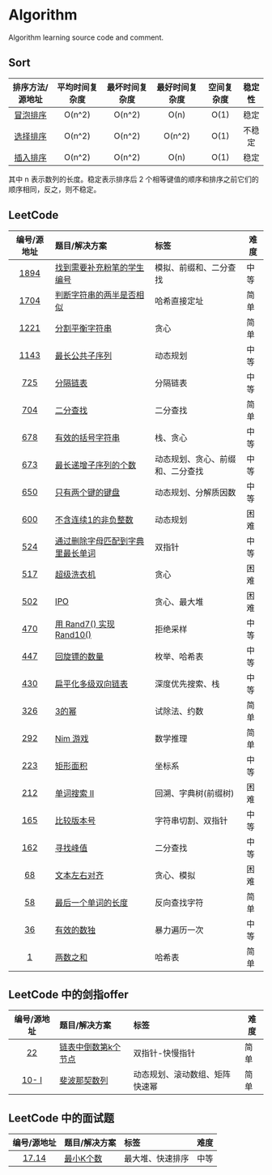 # Algorithm

Algorithm learning source code and comment.

## Sort

排序方法/源地址|平均时间复杂度|最坏时间复杂度|最好时间复杂度|空间复杂度|稳定性
:-:|:-:|:-:|:-:|:-:|:-:
[冒泡排序](https://github.com/hujingbo98/algorithm/blob/master/source/algorithm/sort/bubbleSort.cpp)|O(n^2)|O(n^2)|O(n)|O(1)|稳定
[选择排序](https://github.com/hujingbo98/algorithm/blob/master/source/algorithm/sort/selectionSort.cpp)|O(n^2)|O(n^2)|O(n^2)|O(1)|不稳定
[插入排序](https://github.com/hujingbo98/algorithm/blob/master/source/algorithm/sort/insertionSort.cpp)|O(n^2)|O(n^2)|O(n)|O(1)|稳定

其中 n 表示数列的长度。稳定表示排序后 2 个相等键值的顺序和排序之前它们的顺序相同，反之，则不稳定。

## LeetCode

编号/源地址|题目/解决方案|标签|难度
:-:|:-|:-|-|
[1894](https://leetcode-cn.com/problems/find-the-student-that-will-replace-the-chalk)|[找到需要补充粉笔的学生编号](https://github.com/hujingbo98/algorithm/blob/master/source/leetcode/1894_FindTheStudentThatWillReplaceTheChalk.cpp)|模拟、前缀和、二分查找|中等
[1704](https://leetcode-cn.com/problems/determine-if-string-halves-are-alike/)|[判断字符串的两半是否相似](https://github.com/hujingbo98/algorithm/blob/master/source/leetcode/1704_DetermineifStringHalvesAreAlike.cpp)|哈希直接定址|简单
[1221](https://leetcode-cn.com/problems/split-a-string-in-balanced-strings/)|[分割平衡字符串](https://github.com/hujingbo98/algorithm/blob/master/source/leetcode/1704_DetermineifStringHalvesAreAlike.cpp)|贪心|简单
[1143](https://leetcode-cn.com/problems/longest-common-subsequence/)|[最长公共子序列](https://github.com/hujingbo98/algorithm/blob/master/source/leetcode/1143_LongestCommonSubsequence.cpp)|动态规划|中等
[725](https://leetcode-cn.com/problems/split-linked-list-in-parts/)|[分隔链表](https://github.com/hujingbo98/algorithm/blob/master/source/leetcode/0725_SplitLinkedListInParts.cpp)|分隔链表|中等
[704](https://leetcode-cn.com/problems/binary-search/)|[二分查找](https://github.com/hujingbo98/algorithm/blob/master/source/leetcode/0704_BinarySearch.cpp)|二分查找|简单
[678](https://leetcode-cn.com/problems/valid-parenthesis-string/)|[有效的括号字符串](https://github.com/hujingbo98/algorithm/blob/master/source/leetcode/0678_ValidParenthesisString.cpp)|栈、贪心|中等
[673](https://leetcode-cn.com/problems/number-of-longest-increasing-subsequence/)|[最长递增子序列的个数](https://github.com/hujingbo98/algorithm/blob/master/source/leetcode/0673_NumberofLongestIncreasingSubsequence.cpp)|动态规划、贪心、前缀和、二分查找|中等
[650](https://leetcode-cn.com/problems/2-keys-keyboard/)|[只有两个键的键盘](https://github.com/hujingbo98/algorithm/blob/master/source/leetcode/0650_2KeysKeyboard.cpp)|动态规划、分解质因数|中等
[600](https://leetcode-cn.com/problems/non-negative-integers-without-consecutive-ones/)|[不含连续1的非负整数](https://github.com/hujingbo98/algorithm/blob/master/source/leetcode/0600_Non-negativeIntegersWithoutConsecutiveOnes.cpp)|动态规划|困难
[524](https://leetcode-cn.com/problems/longest-word-in-dictionary-through-deleting/)|[通过删除字母匹配到字典里最长单词](https://github.com/hujingbo98/algorithm/blob/master/source/leetcode/0524_LongestWordInDictionaryThroughDeleting.cpp)|双指针|中等
[517](https://leetcode-cn.com/problems/super-washing-machines/)|[超级洗衣机](https://github.com/hujingbo98/algorithm/blob/master/source/leetcode/0517_SuperWashingMachines.cpp)|贪心|困难
[502](https://leetcode-cn.com/problems/ipo/)|[IPO](https://github.com/hujingbo98/algorithm/blob/master/source/leetcode/0502_IPO.cpp)|贪心、最大堆|困难
[470](https://leetcode-cn.com/problems/implement-rand10-using-rand7/)|[用 Rand7() 实现 Rand10()](https://github.com/hujingbo98/algorithm/blob/master/source/leetcode/0470_ImplementRand10UsingRand7.cpp)|拒绝采样|中等
[447](https://leetcode-cn.com/problems/number-of-boomerangs/)|[回旋镖的数量](https://github.com/hujingbo98/algorithm/blob/master/source/leetcode/0447_NumberOfBoomerangs.cpp)|枚举、哈希表|中等
[430](https://leetcode-cn.com/problems/flatten-a-multilevel-doubly-linked-list/)|[扁平化多级双向链表](https://github.com/hujingbo98/algorithm/blob/master/source/leetcode/0430_FlattenAMultilevelDoublyLinkedList.cpp)|深度优先搜索、栈|中等
[326](https://leetcode-cn.com/problems/power-of-three/)|[3的幂](https://github.com/hujingbo98/algorithm/blob/master/source/leetcode/0326_PowerOfThree.cpp)|试除法、约数|简单
[292](https://leetcode-cn.com/problems/nim-game/)|[Nim 游戏](https://github.com/hujingbo98/algorithm/blob/master/source/leetcode/0292_NimGame.cpp)|数学推理|简单
[223](https://leetcode-cn.com/problems/rectangle-area/)|[矩形面积](https://github.com/hujingbo98/algorithm/blob/master/source/leetcode/0223_RectangleArea.cpp)|坐标系|中等
[212](https://leetcode-cn.com/problems/word-search-ii/)|[单词搜索 II](https://github.com/hujingbo98/algorithm/blob/master/source/leetcode/0212_WordSearchII.cpp)|回溯、字典树(前缀树)|困难
[165](https://leetcode-cn.com/problems/compare-version-numbers)|[比较版本号](https://github.com/hujingbo98/algorithm/blob/master/source/leetcode/0165_CompareVersionNumbers.cpp)|字符串切割、双指针|中等
[162](https://leetcode-cn.com/problems/find-peak-element/)|[寻找峰值](https://github.com/hujingbo98/algorithm/blob/master/source/leetcode/0162_FindPeakElement.cpp)|二分查找|中等
[68](https://leetcode-cn.com/problems/text-justification)|[文本左右对齐](https://github.com/hujingbo98/algorithm/blob/master/source/leetcode/0068_TextJustification.cpp)|贪心、模拟|困难
[58](https://leetcode-cn.com/problems/length-of-last-word/)|[最后一个单词的长度](https://github.com/hujingbo98/algorithm/blob/master/source/leetcode/0058_LengthOfLastWord.cpp)|反向查找字符|简单
[36](https://leetcode-cn.com/problems/valid-sudoku/)|[有效的数独](https://github.com/hujingbo98/algorithm/blob/master/source/leetcode/0036_ValidSudoku.cpp)|暴力遍历一次|中等
[1](https://leetcode-cn.com/problems/two-sum/)|[两数之和](https://github.com/hujingbo98/algorithm/blob/master/source/leetcode/0001_TwoSum.cpp)|哈希表|简单

## LeetCode 中的剑指offer

编号/源地址|题目/解决方案|标签|难度
:-:|:-|:-|-|
[22](https://leetcode-cn.com/problems/lian-biao-zhong-dao-shu-di-kge-jie-dian-lcof/)|[链表中倒数第k个节点](https://github.com/hujingbo98/algorithm/blob/master/source/jianzhioffer/22_TheKthNodeFromTheBottomInTheLinkedList.cpp)|双指针-快慢指针|简单
[10- I](https://leetcode-cn.com/problems/fei-bo-na-qi-shu-lie-lcof/)|[斐波那契数列](https://github.com/hujingbo98/algorithm/blob/master/source/jianzhioffer/10-I_FibonacciSequence.cpp)|动态规划、滚动数组、矩阵快速幂|简单

## LeetCode 中的面试题

编号/源地址|题目/解决方案|标签|难度
:-:|:-|:-|-|
[17.14](https://leetcode-cn.com/problems/smallest-k-lcci/)|[最小K个数](https://github.com/hujingbo98/algorithm/blob/master/source/leetcodeInterviewProblem/17_14_SmallestKNumbers.cpp)|最大堆、快速排序|中等
